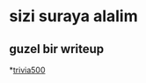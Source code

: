 # sizi suraya alalim

## guzel bir writeup

*[trivia500](https://github.com/CyberSaxosTiGER/dkhos_writeups/tree/master/Trivia/Trvia500)



